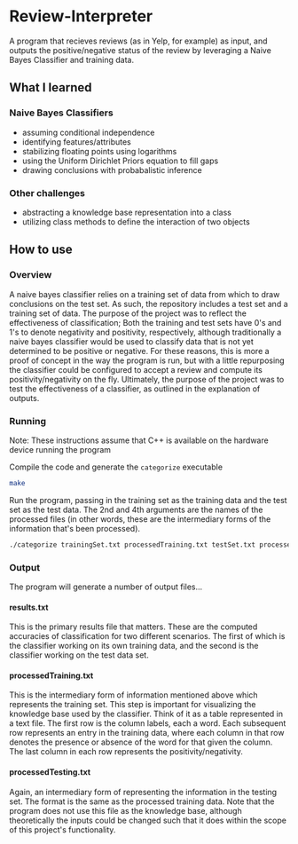 # Review-Interpreter

A program that recieves reviews (as in Yelp, for example) as input, and outputs the positive/negative status of the review by leveraging a Naive Bayes Classifier and training data.

## What I learned

### Naive Bayes Classifiers
- assuming conditional independence
- identifying features/attributes
- stabilizing floating points using logarithms
- using the Uniform Dirichlet Priors equation to fill gaps
- drawing conclusions with probabalistic inference

### Other challenges
- abstracting a knowledge base representation into a class
- utilizing class methods to define the interaction of two objects

## How to use

### Overview
A naive bayes classifier relies on a training set of data from which to draw conclusions on the test set. As such, the repository includes a test set and a training set of data. The purpose of the project was to reflect the effectiveness of classification; Both the training and test sets have 0's and 1's to denote negativity and positivity, respectively, although traditionally a naive bayes classifier would be used to classify data that is not yet determined to be positive or negative. For these reasons, this is more a proof of concept in the way the program is run, but with a little repurposing the classifier could be configured to accept a review and compute its positivity/negativity on the fly. Ultimately, the purpose of the project was to test the effectiveness of a classifier, as outlined in the explanation of outputs.

### Running
Note: These instructions assume that C++ is available on the hardware device running the program

Compile the code and generate the `categorize` executable
```bash
make
``` 

Run the program, passing in the training set as the training data and the test set as the test data. The 2nd and 4th arguments are the names of the processed files (in other words, these are the intermediary forms of the information that's been processed).
```bash
./categorize trainingSet.txt processedTraining.txt testSet.txt processedTest.txt
```
### Output
The program will generate a number of output files...
#### results.txt
This is the primary results file that matters. These are the computed accuracies of classification for two different scenarios. The first of which is the classifier working on its own training data, and the second is the classifier working on the test data set.

#### processedTraining.txt
This is the intermediary form of information mentioned above which represents the training set. This step is important for visualizing the knowledge base used by the classifier. Think of it as a table represented in a text file. The first row is the column labels, each a word. Each subsequent row represents an entry in the training data, where each column in that row denotes the presence or absence of the word for that given the column. The last column in each row represents the positivity/negativity.

#### processedTesting.txt
Again, an intermediary form of representing the information in the testing set. The format is the same as the processed training data. Note that the program does not use this file as the knowledge base, although theoretically the inputs could be changed such that it does within the scope of this project's functionality.

